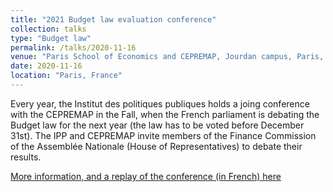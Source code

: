 ```yaml
---
title: "2021 Budget law evaluation conference"
collection: talks
type: "Budget law"
permalink: /talks/2020-11-16
venue: "Paris School of Economics and CEPREMAP, Jourdan campus, Paris, France"
date: 2020-11-16
location: "Paris, France"
---
```


Every year, the Institut des politiques publiques holds a joing conference with the CEPREMAP in the Fall, when the French parliament is debating the Budget law for the next year (the law has to be voted before December 31st). The IPP and CEPREMAP invite members of the Finance Commission of the Assemblée Nationale (House of Representatives) to debate their results.

[More information, and a replay of the conference (in French) here](https://www.ipp.eu/actualites/en-direct-replay-suivez-en-ligne-conference-impact-de-la-crise-et-des-mesures-budgetaires-2020-2021/)
